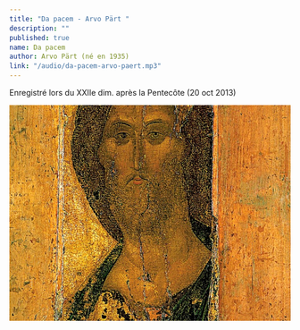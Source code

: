 ```yaml
---
title: "Da pacem - Arvo Pärt "
description: ""
published: true
name: Da pacem
author: Arvo Pärt (né en 1935)
link: "/audio/da-pacem-arvo-paert.mp3"
---
```


Enregistré lors du XXIIe dim. après la Pentecôte (20 oct 2013)

![rublev_christ.jpg](/images/_posts/rublev_christ.jpg)



